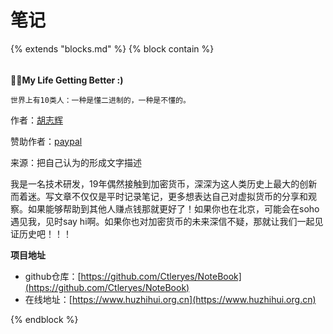 # 笔记

{%  extends "blocks.md"  %}
{%  block contain  %}

###### 

**🎉🎉My Life Getting Better     :)**

`世界上有10类人：一种是懂二进制的，一种是不懂的。`


作者：[胡志辉](http://weixin.qq.com/r/NDikvGPEtT7KrSff920m)

赞助作者：[paypal](https://paypal.me/huzhihui?locale.x=zh_XC)



来源：把自己认为的形成文字描述


我是一名技术研发，19年偶然接触到加密货币，深深为这人类历史上最大的创新而着迷。写文章不仅仅是平时记录笔记，更多想表达自己对虚拟货币的分享和观察。如果能够帮助到其他人赚点钱那就更好了！如果你也在北京，可能会在soho遇见我，见时say hi啊。如果你也对加密货币的未来深信不疑，那就让我们一起见证历史吧！！！



**项目地址**

* github仓库：[https://github.com/Ctleryes/NoteBook](https://github.com/Ctleryes/NoteBook)
* 在线地址：[https://www.huzhihui.org.cn](https://www.huzhihui.org.cn)

{%  endblock  %}



